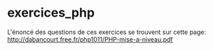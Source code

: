 # exercices_php

L'énoncé des questions de ces exercices se trouvent sur cette page:  http://dabancourt.free.fr/php1011/PHP-mise-a-niveau.pdf
